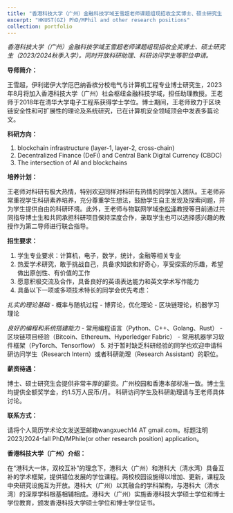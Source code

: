 ```yaml
---
title: "香港科技大学（广州）金融科技学域王雪超老师课题组现招收全奖博士、硕士研究生（2023/2024秋季入学）"
excerpt: "HKUST(GZ) PhD/MPhil and other research positions"
collection: portfolio
---
```


*香港科技大学（广州）金融科技学域王雪超老师课题组现招收全奖博士、硕士研究生（2023/2024秋季入学）。同时开放科研助理、科研访问学生等职位申请。*

**导师简介：**

王雪超，伊利诺伊大学厄巴纳香槟分校电气与计算机工程专业博士研究生，2023年8月将加入香港科技大学（广州）社会枢纽金融科技学域，担任助理教授。王老师于2018年在清华大学电子工程系获得学士学位。博士期间，王老师致力于区块链安全性和可扩展性的理论及系统研究，已在计算机安全领域顶会中发表多篇论文。

**科研方向：**

1. blockchain infrastructure (layer-1, layer-2, cross-chain)
2. Decentralized Finance (DeFi) and Central Bank Digital Currency (CBDC)
3. The intersection of AI and blockchains

**培养计划：**

王老师对科研有极大热情，特别欢迎同样对科研有热情的同学加入团队。王老师非常重视学生科研素养培养，充分尊重学生想法，鼓励学生自主发现及探索问题，并为学生提供自由的科研环境。此外，王老师与物联网学域[李松泽](https://songzli.github.io/)教授等目前通过共同指导博士生和共同承担科研项目保持深度合作，录取学生也可以选择感兴趣的教授作为第二导师进行联合指导。

**招生要求：**
1. 学生专业要求：计算机，电子，数学，统计，金融等相关专业
2. 热爱学术研究，敢于挑战自己，具备求知欲和好奇心，享受探索的乐趣，希望做出原创性、有价值的工作
3. 愿意积极交流及合作，具备良好的英语表达能力和英文学术写作能力
4. 具备以下一项或多项技术特长的同学会优先考虑：

*扎实的理论基础*
	- 概率与随机过程
	- 博弈论，优化理论
	- 区块链理论，机器学习理论

*良好的编程和系统搭建能力*
	- 常用编程语言（Python、C++、Golang、Rust）
	- 区块链项目经验（Bitcoin、Ethereum、Hyperledger Fabric）
	- 常用机器学习软件框架（PyTorch、Tensorflow）
5. 对于暂时缺乏科研经验的同学也欢迎申请科研访问学生（Research Intern）或者科研助理（Research Assistant）的职位。

**薪资待遇：**

博士、硕士研究生会提供非常丰厚的薪资。广州校园和香港本部标准一致。博士生均提供全额奖学金，约1.5万人民币/月。
科研访问学生及科研助理请与王老师具体讨论。

**联系方式：**

请将个人简历学术论文发送至邮箱wangxuech14 AT gmail.com。标题注明2023/2024-fall PhD/MPhile(or other research position) application。

**香港科技大学（广州）介绍：**

在“港科大一体，双校互补”的理念下，港科大（广州）和港科大（清水湾）具备互补的学术框架，提供错位发展的学位课程。两校校园设施得以增加、更新，课程及中央研究设施互为开放。港科大（广州）以其融合的学科架构，与港科大（清水湾）的深厚学科根基相辅相成。港科大（广州）实施香港科技大学硕士学位和博士学位教育，颁发香港科技大学硕士学位和博士学位证书。